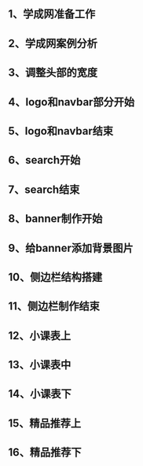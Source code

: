 ## 1、学成网准备工作
## 2、学成网案例分析
## 3、调整头部的宽度
## 4、logo和navbar部分开始
## 5、logo和navbar结束
## 6、search开始
## 7、search结束
## 8、banner制作开始
## 9、给banner添加背景图片
## 10、侧边栏结构搭建
## 11、侧边栏制作结束
## 12、小课表上
## 13、小课表中
## 14、小课表下
## 15、精品推荐上
## 16、精品推荐下